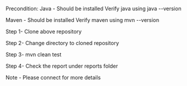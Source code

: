 Precondition:
  Java - Should be installed
  Verify java using java --version
  
  Maven - Should be installed
  Verify maven using mvn --version

Step 1- Clone above repository

Step 2- Change directory to cloned repository

Step 3- mvn clean test

Step 4- Check the report under reports folder

Note -  Please connect for more details
